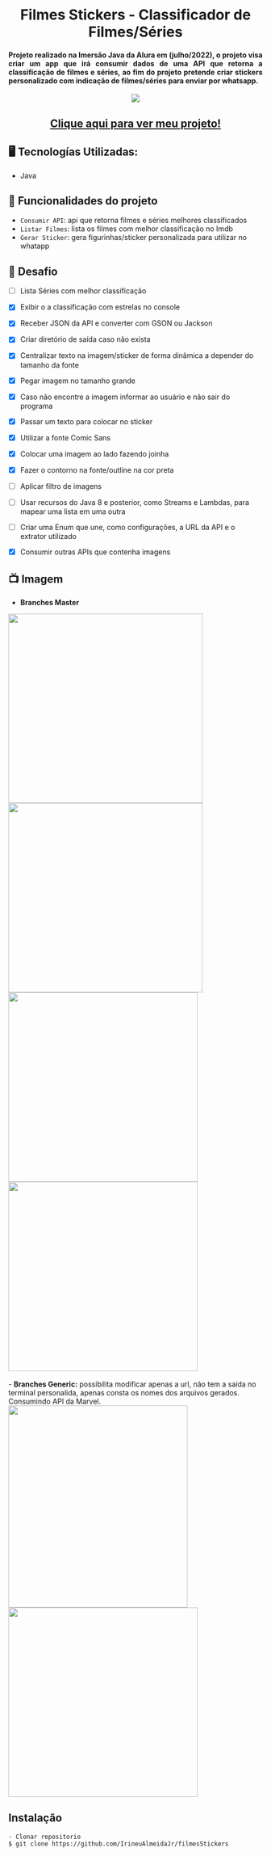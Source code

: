 <h1 align="center">Filmes Stickers - Classificador de Filmes/Séries</h1>
<h4 align="justify">Projeto realizado na Imersão Java da Alura em (julho/2022), o projeto visa criar um app que irá consumir dados de uma API que retorna a classificação de filmes e séries, ao fim do projeto pretende criar stickers personalizado com indicação de filmes/séries para enviar por whatsapp. </h4>

<p align="center">
<img src="http://img.shields.io/static/v1?label=STATUS&message=EM%20DESENVOLVIMENTO&color=GREEN&style=for-the-badge"/>
</p>

<h2 align="center"><a href="">Clique aqui para ver meu projeto!</a></h2>

## 🖥️ Tecnologías Utilizadas:

- Java </br>

## :hammer: Funcionalidades do projeto

- `Consumir API`: api que retorna filmes e séries melhores classificados
- `Listar Filmes`: lista os filmes com melhor classificação no Imdb
- `Gerar Sticker`: gera figurinhas/sticker personalizada para utilizar no whatapp


## 🎯 Desafio
- [ ] Lista Séries com melhor classificação
- [x] Exibir o a classificação com estrelas no console
- [x] Receber JSON da API e converter com GSON ou Jackson
- [x] Criar diretório de saída caso não exista
- [x] Centralizar texto na imagem/sticker de forma dinâmica a depender do tamanho da fonte
- [x] Pegar imagem no tamanho grande
- [x] Caso não encontre a imagem informar ao usuário e não sair do programa
- [x] Passar um texto para colocar no sticker
- [x] Utilizar a fonte Comic Sans
- [x] Colocar uma imagem ao lado fazendo joinha
- [x] Fazer o contorno na fonte/outline na cor preta
- [ ] Aplicar filtro de imagens
- [ ] Usar recursos do Java 8 e posterior, como Streams e Lambdas, para mapear uma lista em uma outra
- [ ] Criar uma Enum que une, como configurações, a URL da API e o extrator utilizado
- [x] Consumir outras APIs que contenha imagens


## 📺 Imagem
- <b>Branches Master</b>
<div>
  <img src="https://github.com/IrineuAlmeidaJr/filmesStickers/blob/master/sampleImg/javaAlura1.jpg?raw=true" width="385" height="375" />
  <img src="https://github.com/IrineuAlmeidaJr/filmesStickers/blob/master/sampleImg/javaAlura2.jpg?raw=true" width="385" height="375" />
</div>
<div>
  <img src="https://github.com/IrineuAlmeidaJr/filmesStickers/blob/master/sampleImg/javaAlura3.jpg?raw=true" width="375" />
  <img src="https://github.com/IrineuAlmeidaJr/filmesStickers/blob/master/sampleImg/javaAlura4.jpeg?raw=true" width="375" />
</div>
<br/>
- <b>Branches Generic:</b> possibilita modificar apenas a url, não tem a saída no terminal personalida, apenas consta os nomes dos arquivos gerados. Consumindo API da Marvel.
<div>
  <img src="https://github.com/IrineuAlmeidaJr/filmesStickers/blob/generic/sampleImg/javaAlura7.png?raw=true" width="355"  height="400" />
  <img src="https://github.com/IrineuAlmeidaJr/filmesStickers/blob/generic/sampleImg/javaAlura6.png?raw=true" width="375" />
</div>

 
## Instalação

    - Clonar repositorio
    $ git clone https://github.com/IrineuAlmeidaJr/filmesStickers

